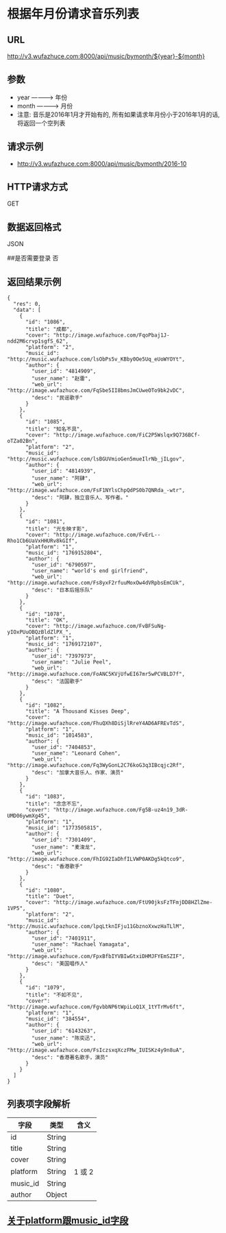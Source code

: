 
# 根据年月份请求音乐列表

## URL
http://v3.wufazhuce.com:8000/api/music/bymonth/${year}-${month}

## 参数
+ year    ————>     年份
+ month   ————>     月份
+ 注意: 音乐是2016年1月才开始有的, 所有如果请求年月份小于2016年1月的话, 将返回一个空列表

## 请求示例
+ http://v3.wufazhuce.com:8000/api/music/bymonth/2016-10

## HTTP请求方式
GET

## 数据返回格式
JSON

##是否需要登录
否

## 返回结果示例
```
{
  "res": 0,
  "data": [
    {
      "id": "1086",
      "title": "成都",
      "cover": "http://image.wufazhuce.com/FqoPbaj1J-ndd2M6crvp1sgfS_62",
      "platform": "2",
      "music_id": "http://music.wufazhuce.com/lsObPs5v_KBby0Oe5Uq_eUoWYOYt",
      "author": {
        "user_id": "4814909",
        "user_name": "赵雷",
        "web_url": "http://image.wufazhuce.com/FqSbe5II8bmsJmCUweOTo9bk2vDC",
        "desc": "民谣歌手"
      }
    },
    {
      "id": "1085",
      "title": "知名不具",
      "cover": "http://image.wufazhuce.com/FiC2P5Wslqx9Q736BCf-oTZa02Bn",
      "platform": "2",
      "music_id": "http://music.wufazhuce.com/lsBGUVmioGen5mueIlrNb_jILgov",
      "author": {
        "user_id": "4814939",
        "user_name": "阿肆",
        "web_url": "http://image.wufazhuce.com/FsF1NYlsChpQdPS0b7QNRda_-wtr",
        "desc": "阿肆，独立音乐人、写作者。"
      }
    },
    {
      "id": "1081",
      "title": "光を映す影",
      "cover": "http://image.wufazhuce.com/FvErL--Rho1Cb6UaVxHHURv8kGIf",
      "platform": "1",
      "music_id": "1769152804",
      "author": {
        "user_id": "6790597",
        "user_name": "world's end girlfriend",
        "web_url": "http://image.wufazhuce.com/Fs8yxF2rfuuMoxOw4dVRpbsEmCUk",
        "desc": "日本后摇乐队"
      }
    },
    {
      "id": "1078",
      "title": "OK",
      "cover": "http://image.wufazhuce.com/FvBFSuNg-yIOxPUuOBQzBldZlPX_",
      "platform": "1",
      "music_id": "1769172107",
      "author": {
        "user_id": "7397973",
        "user_name": "Julie Peel",
        "web_url": "http://image.wufazhuce.com/FoANC5KVjUfwEI67mr5wPCVBLD7f",
        "desc": "法国歌手"
      }
    },
    {
      "id": "1082",
      "title": "A Thousand Kisses Deep",
      "cover": "http://image.wufazhuce.com/FhuQXh8DiSjlRreY4AD6AFREvTdS",
      "platform": "1",
      "music_id": "1014583",
      "author": {
        "user_id": "7404853",
        "user_name": "Leonard Cohen",
        "web_url": "http://image.wufazhuce.com/Fq3WyGonL2C76koG3q3IBcqjc2Rf",
        "desc": "加拿大音乐人、作家、演员"
      }
    },
    {
      "id": "1083",
      "title": "念念不忘",
      "cover": "http://image.wufazhuce.com/Fg5B-uz4n19_3dR-UMD06ywmXg45",
      "platform": "1",
      "music_id": "1773505815",
      "author": {
        "user_id": "7301409",
        "user_name": "麦浚龙",
        "web_url": "http://image.wufazhuce.com/FhIG92IaDhfILVWP0AKDg5kQtco9",
        "desc": "香港歌手"
      }
    },
    {
      "id": "1080",
      "title": "Duet",
      "cover": "http://image.wufazhuce.com/FtU90jksFzTFmjDD8HZlZme-1VP5",
      "platform": "2",
      "music_id": "http://music.wufazhuce.com/lpqLtknIFju11GbznoXxwzHaTLlM",
      "author": {
        "user_id": "7401911",
        "user_name": "Rachael Yamagata",
        "web_url": "http://image.wufazhuce.com/FpxBfbIYVBIwGtxiDHMJFYEmSZIF",
        "desc": "美国唱作人"
      }
    },
    {
      "id": "1079",
      "title": "不如不见",
      "cover": "http://image.wufazhuce.com/FgvbbNP6tWpiLoQ1X_1tYTrMv6ft",
      "platform": "1",
      "music_id": "384554",
      "author": {
        "user_id": "6143263",
        "user_name": "陈奕迅",
        "web_url": "http://image.wufazhuce.com/FsIczsxqXczFMw_IUISKz4y9n8uA",
        "desc": "香港著名歌手，演员"
      }
    }
  ]
}
```

## 列表项字段解析
|       字段        |       类型        |       含义        |
|-------------------|:-----------------:|:-----------------:|
|       id	        |       String	    |                   |
|       title	    |       String	    |                   |
|       cover	    |       String      |                   |
|       platform	|       String	    |       1 或 2      |
|       music_id	|       String	    |                   |
|       author	    |       Object      |                   |

## [关于platform跟music_id字段](./musicDetail.md#关于platform跟music_id字段)
